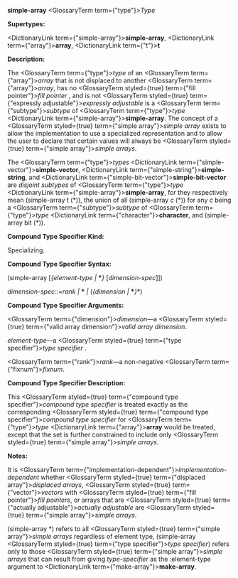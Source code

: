 **simple-array** <GlossaryTerm  term={"type"}><i>Type</i></GlossaryTerm> 



**Supertypes:** 



<DictionaryLink  term={"simple-array"}><b>simple-array</b></DictionaryLink>, <DictionaryLink  term={"array"}><b>array</b></DictionaryLink>, <DictionaryLink  term={"t"}><b>t</b></DictionaryLink> 



**Description:** 



The <GlossaryTerm  term={"type"}><i>type</i></GlossaryTerm> of an <GlossaryTerm  term={"array"}><i>array</i></GlossaryTerm> that is not displaced to another <GlossaryTerm  term={"array"}><i>array</i></GlossaryTerm>, has no <GlossaryTerm styled={true} term={"fill pointer"}><i>fill pointer</i></GlossaryTerm> , and is not <GlossaryTerm styled={true} term={"expressly adjustable"}><i>expressly adjustable</i></GlossaryTerm> is a <GlossaryTerm  term={"subtype"}><i>subtype</i></GlossaryTerm> of <GlossaryTerm  term={"type"}><i>type</i></GlossaryTerm> <DictionaryLink  term={"simple-array"}><b>simple-array</b></DictionaryLink>. The concept of a <GlossaryTerm styled={true} term={"simple array"}><i>simple array</i></GlossaryTerm> exists to allow the implementation to use a specialized representation and to allow the user to declare that certain values will always be <GlossaryTerm styled={true} term={"simple array"}><i>simple arrays</i></GlossaryTerm>. 



The <GlossaryTerm  term={"type"}><i>types</i></GlossaryTerm> <DictionaryLink  term={"simple-vector"}><b>simple-vector</b></DictionaryLink>, <DictionaryLink  term={"simple-string"}><b>simple-string</b></DictionaryLink>, and <DictionaryLink  term={"simple-bit-vector"}><b>simple-bit-vector</b></DictionaryLink> are *disjoint subtypes* of <GlossaryTerm  term={"type"}><i>type</i></GlossaryTerm> <DictionaryLink  term={"simple-array"}><b>simple-array</b></DictionaryLink>, for they respectively mean (simple-array t (\*)), the union of all (simple-array *c* (\*)) for any *c* being a <GlossaryTerm  term={"subtype"}><i>subtype</i></GlossaryTerm> of <GlossaryTerm  term={"type"}><i>type</i></GlossaryTerm> <DictionaryLink  term={"character"}><b>character</b></DictionaryLink>, and (simple-array bit (\*)). 



**Compound Type Specifier Kind:** 



Specializing. 



**Compound Type Specifier Syntax:** 



(simple-array [*\{element-type |* **\****\}* [*dimension-spec*]]) 



*dimension-spec::*=*rank |* **\*** *|* (*\{dimension |* **\****\}*\*) 



**Compound Type Specifier Arguments:** 



<GlossaryTerm  term={"dimension"}><i>dimension</i></GlossaryTerm>—a <GlossaryTerm styled={true} term={"valid array dimension"}><i>valid array dimension</i></GlossaryTerm>. 



*element-type*—a <GlossaryTerm styled={true} term={"type specifier"}><i>type specifier</i></GlossaryTerm> . 



<GlossaryTerm  term={"rank"}><i>rank</i></GlossaryTerm>—a non-negative <GlossaryTerm  term={"fixnum"}><i>fixnum</i></GlossaryTerm>. 







 



 



**Compound Type Specifier Description:** 



This <GlossaryTerm styled={true} term={"compound type specifier"}><i>compound type specifier</i></GlossaryTerm> is treated exactly as the corresponding <GlossaryTerm styled={true} term={"compound type specifier"}><i>compound type specifier</i></GlossaryTerm> for <GlossaryTerm  term={"type"}><i>type</i></GlossaryTerm> <DictionaryLink  term={"array"}><b>array</b></DictionaryLink> would be treated, except that the set is further constrained to include only <GlossaryTerm styled={true} term={"simple array"}><i>simple arrays</i></GlossaryTerm>. 



**Notes:** 



It is <GlossaryTerm  term={"implementation-dependent"}><i>implementation-dependent</i></GlossaryTerm> whether <GlossaryTerm styled={true} term={"displaced array"}><i>displaced arrays</i></GlossaryTerm>, <GlossaryTerm styled={true} term={"vector"}><i>vectors</i></GlossaryTerm> with <GlossaryTerm styled={true} term={"fill pointer"}><i>fill pointers</i></GlossaryTerm>, or arrays that are <GlossaryTerm styled={true} term={"actually adjustable"}><i>actually adjustable</i></GlossaryTerm> are <GlossaryTerm styled={true} term={"simple array"}><i>simple arrays</i></GlossaryTerm>. 



(simple-array \*) refers to all <GlossaryTerm styled={true} term={"simple array"}><i>simple arrays</i></GlossaryTerm> regardless of element type, (simple-array <GlossaryTerm styled={true} term={"type specifier"}><i>type specifier</i></GlossaryTerm>) refers only to those <GlossaryTerm styled={true} term={"simple array"}><i>simple arrays</i></GlossaryTerm> that can result from giving *type-specifier* as the :element-type argument to <DictionaryLink  term={"make-array"}><b>make-array</b></DictionaryLink>. 




